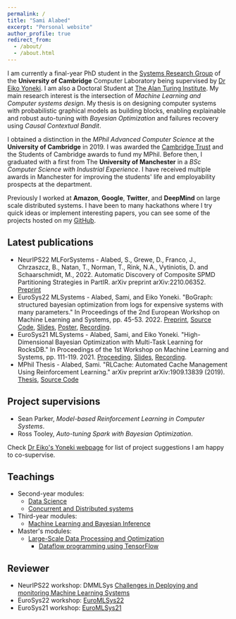 ```yaml
---
permalink: /
title: "Sami Alabed"
excerpt: "Personal website"
author_profile: true
redirect_from: 
  - /about/
  - /about.html
---
```


I am currently a final-year PhD student in the [Systems Research Group](https://www.cl.cam.ac.uk/research/srg/netos/) of the **University of Cambridge** Computer Laboratory being supervised by [Dr Eiko Yoneki](https://www.cl.cam.ac.uk/~ey204/). I am also a Doctoral Student at [The Alan Turing Institute](https://www.turing.ac.uk/). My main research interest is the intersection of *Machine Learning and Computer systems design*. My thesis is on designing computer systems with probabilistic graphical models as building blocks, enabling explainable and robust auto-tuning with *Bayesian Optimization* and failures recovery using *Causal Contextual Bandit*.

I obtained a distinction in the *MPhil Advanced Computer Science* at the **University of Cambridge** in 2019. I was awarded the [Cambridge Trust](https://www.cambridgetrust.org/) and the Students of Cambridge awards to fund my MPhil. Before then, I graduated with a first from The **University of Manchester** in a *BSc Computer Science with Industrial Experience*. I have received multiple awards in Manchester for improving the students' life and employability prospects at the department.

Previously I worked at **Amazon**, **Google**, **Twitter**, and **DeepMind** on large scale distributed systems. I have been to many hackathons where I try quick ideas or implement interesting papers, you can see some of the projects hosted on my [GitHub](https://github.com/samialabed?tab=repositories).

Latest publications
-------

* NeurIPS22  MLForSystems -  Alabed, S., Grewe, D., Franco, J., Chrzaszcz, B., Natan, T., Norman, T., Rink, N.A., Vytiniotis, D. and Schaarschmidt, M., 2022. Automatic Discovery of Composite SPMD Partitioning Strategies in PartIR. arXiv preprint arXiv:2210.06352. [Preprint](https://arxiv.org/pdf/2210.06352.pdf)
* EuroSys22 MLSystems - Alabed, Sami, and Eiko Yoneki. "BoGraph: structured bayesian optimization from logs for expensive systems with many parameters." In Proceedings of the 2nd European Workshop on Machine Learning and Systems, pp. 45-53. 2022. [Preprint](https://arxiv.org/pdf/2112.08774.pdf), [Source Code](https://github.com/samialabed/BoGraph), [Slides](../files/slides/eurosys22_bograph.pdf), [Poster](../files/posters/eurosys22_bograph_poster.pdf), [Recording](https://www.youtube.com/watch?v=1VUUXlTX5q8).
* EuroSys21 MLSystems - Alabed, Sami, and Eiko Yoneki. "High-Dimensional Bayesian Optimization with Multi-Task Learning for RocksDB." In Proceedings of the 1st Workshop on Machine Learning and Systems, pp. 111-119. 2021. [Proceeding](https://dl.acm.org/doi/pdf/10.1145/3437984.3458841), [Slides](../files/slides/eurosys21_multi_task_bo_for_rocksdb.pdf), [Recording](https://www.youtube.com/watch?v=2FIEQaq5bKo).
* MPhil Thesis - Alabed, Sami. "RLCache: Automated Cache Management Using Reinforcement Learning." arXiv preprint arXiv:1909.13839 (2019). [Thesis](https://arxiv.org/pdf/1909.13839.pdf), [Source Code](https://github.com/samialabed/rlcache)

Project supervisions
-------

* Sean Parker, *Model-based Reinforcement Learning in Computer Systems*.
* Ross Tooley, *Auto-tuning Spark with Bayesian Optimization*.

Check [Dr Eiko's Yoneki webpage](https://www.cl.cam.ac.uk/~ey204/teaching/Projects/2021_2022/) for list of project suggestions I am happy to co-supervise.

Teachings
-------

* Second-year modules:
  * [Data Science](https://www.cl.cam.ac.uk/teaching/2021/DataSci/)
  * [Concurrent and Distributed systems](https://www.cl.cam.ac.uk/teaching/2021/ConcDisSys/)
* Third-year modules:
  * [Machine Learning and Bayesian Inference](https://www.cl.cam.ac.uk/teaching/2021/MLBayInfer/)
* Master's modules:
  * [Large-Scale Data Processing and Optimization](https://www.cl.cam.ac.uk/~ey204/teaching/ACS/R244_2020_2021/)
    * [Dataflow programming using TensorFlow](https://github.com/samialabed/r244_dataflow_tutorial/blob/main/Dataflow_programming_using_TensorFlow_Student_Copy.ipynb)

Reviewer
-------

* NeurIPS22 workshop: DMMLSys [Challenges in Deploying and monitoring Machine Learning Systems](https://sites.google.com/view/dmmlsys-neurips2022/home)
* EuroSys22 workshop: [EuroMLSys22](https://euromlsys.eu/#committees)
* EuroSys21 workshop: [EuroMLSys21](https://euromlsys.eu/#committees)
